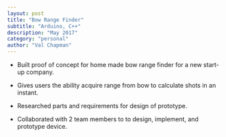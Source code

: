```yaml
---
layout: post
title: "Bow Range Finder"
subtitle: "Arduino, C++"
description: "May 2017"
category: "personal"
author: "Val Chapman"
---
```

<!-- Start Writing Below in Markdown -->
* Built proof of concept for home made bow range finder for a new start-up company.

* Gives users the ability acquire range from bow to calculate shots in an instant.

* Researched parts and requirements for design of prototype.

* Collaborated with 2 team members to to design, implement, and prototype device.

